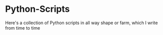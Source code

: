 # Python-Scripts
Here's a collection of Python scripts in all way shape or farm, which I write from time to time 

